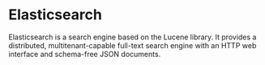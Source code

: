 # Elasticsearch

Elasticsearch is a search engine based on the Lucene library. It provides a distributed, multitenant-capable full-text search engine with an HTTP web interface and schema-free JSON documents.
